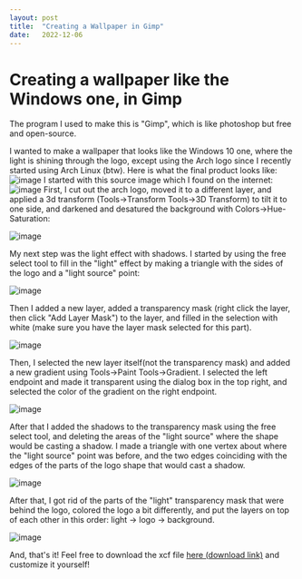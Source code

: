 ```yaml
---
layout: post
title:  "Creating a Wallpaper in Gimp"
date:   2022-12-06
---
```

# Creating a wallpaper like the Windows one, in Gimp

The program I used to make this is "Gimp", which is like photoshop but free and open-source.

I wanted to make a wallpaper that looks like the Windows 10 one, where the light is shining through the logo, except using the Arch logo since I recently started using Arch Linux (btw).
Here is what the final product looks like:
![image]({{site.baseurl}}/images/gimp-wallpaper-blog/arch-window-bg.png)
I started with this source image which I found on the internet:
![image]({{site.baseurl}}/images/gimp-wallpaper-blog/arch.png)
First, I cut out the arch logo, moved it to a different layer, and applied a 3d transform (Tools->Transform Tools->3D Transform) to tilt it to one side, and darkened and desatured the background with Colors->Hue-Saturation:

![image]({{site.baseurl}}/images/gimp-wallpaper-blog/step1.png)

My next step was the light effect with shadows. I started by using the free select tool to fill in the "light" effect by making a triangle with the sides of the logo and a "light source" point:

![image]({{site.baseurl}}/images/gimp-wallpaper-blog/step2.png)

Then I added a new layer, added a transparency mask (right click the layer, then click "Add Layer Mask") to the layer, and filled in the selection with white (make sure you have the layer mask selected for this part). 

![image]({{site.baseurl}}/images/gimp-wallpaper-blog/step3.png)

Then, I selected the new layer itself(not the transparency mask) and added a new gradient using Tools->Paint Tools->Gradient. I selected the left endpoint and made it transparent using the dialog box in the top right, and selected the color of the gradient on the right endpoint.

![image]({{site.baseurl}}/images/gimp-wallpaper-blog/step4.png)

After that I added the shadows to the transparency mask using the free select tool, and deleting the areas of the "light source" where the shape would be casting a shadow. I made a triangle with one vertex about where the "light source" point was before, and the two edges coinciding with the edges of the parts of the logo shape that would cast a shadow.

![image]({{site.baseurl}}/images/gimp-wallpaper-blog/step5.gif)

After that, I got rid of the parts of the "light" transparency mask that were behind the logo, colored the logo a bit differently, and put the layers on top of each other in this order: light -> logo -> background.

![image]({{site.baseurl}}/images/gimp-wallpaper-blog/arch-window-bg.png)

And, that's it! Feel free to download the xcf file [here (download link)](https://github.com/EricPedley/ericpedley.github.io/blob/main/images/gimp-wallpaper-blog/arch-window-bg.xcf?raw=true) and customize it yourself!
